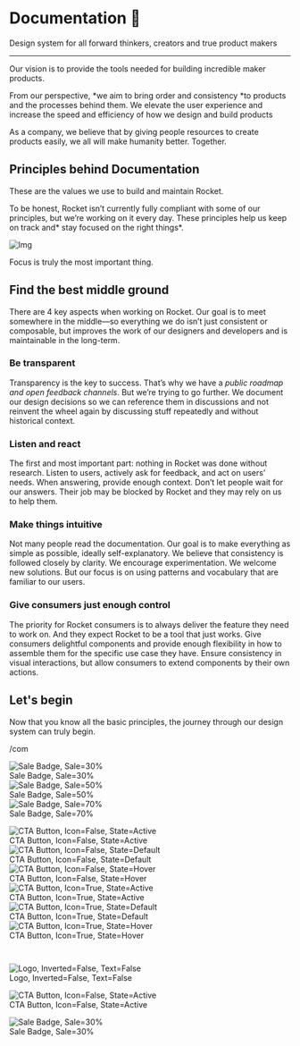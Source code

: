 
# Documentation 🚀

Design system for all forward thinkers, creators and true product makers

---

Our vision is to provide the tools needed for building incredible maker products.

From our perspective, *we aim to bring order and consistency *to products and the processes behind them. We elevate the user experience and increase the speed and efficiency of how we design and build products

As a company, we believe that by giving people resources to create products easily, we all will make humanity better. Together.

## Principles behind Documentation

These are the values we use to build and maintain Rocket.

To be honest, Rocket isn’t currently fully compliant with some of our principles, but we’re working on it every day. These principles help us keep on track and* stay focused on the right things*.

![Img](https://studio-assets.supernova.io/design-systems/14533/9289758a-6300-472a-bbc6-a57098081abf.jpeg)

Focus is truly the most important thing.

## Find the best middle ground

There are 4 key aspects when working on Rocket. Our goal is to meet somewhere in the middle—so everything we do isn’t just consistent or composable, but improves the work of our designers and developers and is maintainable in the long-term.

### Be transparent

Transparency is the key to success. That’s why we have a *public roadmap and open feedback channels*. But we’re trying to go further. We document our design decisions so we can reference them in discussions and not reinvent the wheel again by discussing stuff repeatedly and without historical context.

### Listen and react

The first and most important part: nothing in Rocket was done without research. Listen to users, actively ask for feedback, and act on users’ needs. When answering, provide enough context. Don’t let people wait for our answers. Their job may be blocked by Rocket and they may rely on us to help them.

### Make things intuitive

Not many people read the documentation. Our goal is to make everything as simple as possible, ideally self-explanatory. We believe that consistency is followed closely by clarity. We encourage experimentation. We welcome new solutions. But our focus is on using patterns and vocabulary that are familiar to our users.

### Give consumers just enough control

The priority for Rocket consumers is to always deliver the feature they need to work on. And they expect Rocket to be a tool that just works. Give consumers delightful components and provide enough flexibility in how to assemble them for the specific use case they have. Ensure consistency in visual interactions, but allow consumers to extend components by their own actions.

## Let's begin

Now that you know all the basic principles, the journey through our design system can truly begin.

/com

  
![Sale Badge, Sale=30%](https://studio-assets.supernova.io/design-systems/14533/03500a2a-bd46-4383-a544-b464883fe568.png)  
Sale Badge, Sale=30%  
![Sale Badge, Sale=50%](https://studio-assets.supernova.io/design-systems/14533/c8ae21a7-f916-4399-99ba-9a2e6f737300.png)  
Sale Badge, Sale=50%  
![Sale Badge, Sale=70%](https://studio-assets.supernova.io/design-systems/14533/84d64818-9008-42f6-a7c2-4a287537d546.png)  
Sale Badge, Sale=70%  


  
![CTA Button, Icon=False, State=Active](https://studio-assets.supernova.io/design-systems/14533/48d2bc65-1ec3-4ed7-853d-f914c51d4d82.png)  
CTA Button, Icon=False, State=Active  
![CTA Button, Icon=False, State=Default](https://studio-assets.supernova.io/design-systems/14533/c7ba1e6e-c347-48ed-bf15-d8f7cce7ed33.png)  
CTA Button, Icon=False, State=Default  
![CTA Button, Icon=False, State=Hover](https://studio-assets.supernova.io/design-systems/14533/c3f00ab4-c98d-4ff4-a455-aca34edb3cf7.png)  
CTA Button, Icon=False, State=Hover  
![CTA Button, Icon=True, State=Active](https://studio-assets.supernova.io/design-systems/14533/a4bd444c-81d8-4ea3-ab2d-a8bf4cfa8cda.png)  
CTA Button, Icon=True, State=Active  
![CTA Button, Icon=True, State=Default](https://studio-assets.supernova.io/design-systems/14533/680e5ca4-d8eb-49cf-a87a-311583063dd2.png)  
CTA Button, Icon=True, State=Default  
![CTA Button, Icon=True, State=Hover](https://studio-assets.supernova.io/design-systems/14533/a143ad5e-8b66-465c-a850-012b3e83870c.png)  
CTA Button, Icon=True, State=Hover  


```javascript  
  
```

  
![Logo, Inverted=False, Text=False](https://studio-assets.supernova.io/design-systems/14533/90ef4693-eea6-47fe-9db3-5055acb8620d.png)  
Logo, Inverted=False, Text=False  


  
  


  
![CTA Button, Icon=False, State=Active](https://studio-assets.supernova.io/design-systems/14533/48d2bc65-1ec3-4ed7-853d-f914c51d4d82.png)  
CTA Button, Icon=False, State=Active  


  
![Sale Badge, Sale=30%](https://studio-assets.supernova.io/design-systems/14533/03500a2a-bd46-4383-a544-b464883fe568.png)  
Sale Badge, Sale=30%  
